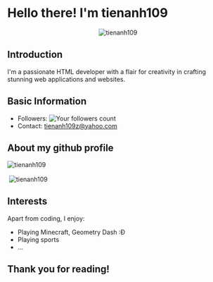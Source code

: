 # Hello there! I'm tienanh109
<p align="center"> <img src="https://komarev.com/ghpvc/?username=tienanh109&label=Profile%20views&color=0e75b6&style=flat" alt="tienanh109" /> </p>

## Introduction

I'm a passionate HTML developer with a flair for creativity in crafting stunning web applications and websites.

## Basic Information

- Followers: ![Your followers count](https://img.shields.io/github/followers/tienanh109?style=flat-square)
- Contact: tienanh109z@yahoo.com

## About my github profile

<p><img align="center" src="https://github-readme-stats.vercel.app/api/top-langs?username=tienanh109&show_icons=true&locale=en&layout=compact" alt="tienanh109" /></p>

<p>&nbsp;<img align="center" src="https://github-readme-stats.vercel.app/api?username=tienanh109&show_icons=true&locale=en" alt="tienanh109" /></p>

## Interests

Apart from coding, I enjoy:
- Playing Minecraft, Geometry Dash :Đ
- Playing sports
- ...

## Thank you for reading!
